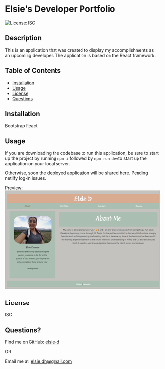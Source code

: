 # Elsie's Developer Portfolio 
[![License: ISC](https://img.shields.io/badge/License-ISC-blue.svg)](https://opensource.org/licenses/ISC)


    
## Description
This is an application that was created to display my accomplishments as an upcoming developer. The application is based on the React framework. 
            
## Table of Contents
            
- [Installation](#installation)
- [Usage](#usage)
- [License](#license)       
- [Questions](#questions)
            
## Installation
Bootstrap
React
            
            
## Usage
If you are downloading the codebase to run this application, be sure to start up the project by running `npm i` followed by `npm run dev`to start up the application on your local server. 

Otherwise, soon the deployed application will be shared here. Pending netlify log-in issues. 

Preview:
![screenshot](./src/assets/Screenshot%202024-02-20%20213625.png)



## License
ISC
            
            
## Questions?
Find me on GitHub: <a href="https://github.com/elsie-d" target="_blank">elsie-d</a>
            
OR
            
Email me at: <a href="mailto:elsie.dh@gmail.com" target="_blank">elsie.dh@gmail.com</a>
